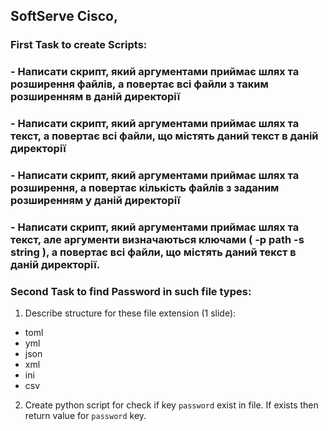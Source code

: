 ## SoftServe Cisco, 

### First Task to create Scripts: 

### - Написати скрипт, який аргументами приймає шлях та розширення файлів, а повертає всі файли з таким розширенням в даній директорії						
						
### - Написати скрипт, який аргументами приймає шлях та текст, а повертає всі файли, що містять даний текст в даній директорії						
						
### - Написати скрипт, який аргументами приймає шлях та розширення, а повертає кількість файлів з заданим розширенням у даній директорії						
						
### - Написати скрипт, який аргументами приймає шлях та текст, але аргументи визначаються ключами ( -p path -s string ), а повертає всі файли, що містять даний текст в даній директорії.						


### Second Task to find Password in such file types:

1. Describe structure for these file extension (1 slide):

 - toml
 - yml
 - json
 - xml
 - ini
 - csv

2. Create python script for check if key `password` exist in file. 
If exists then return value for `password` key.